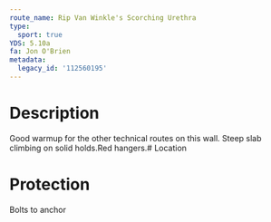 ```yaml
---
route_name: Rip Van Winkle's Scorching Urethra
type:
  sport: true
YDS: 5.10a
fa: Jon O'Brien
metadata:
  legacy_id: '112560195'
---
```

# Description
Good warmup for the other technical routes on this wall.  Steep slab climbing on solid holds.Red hangers.# Location
# Protection
Bolts to anchor